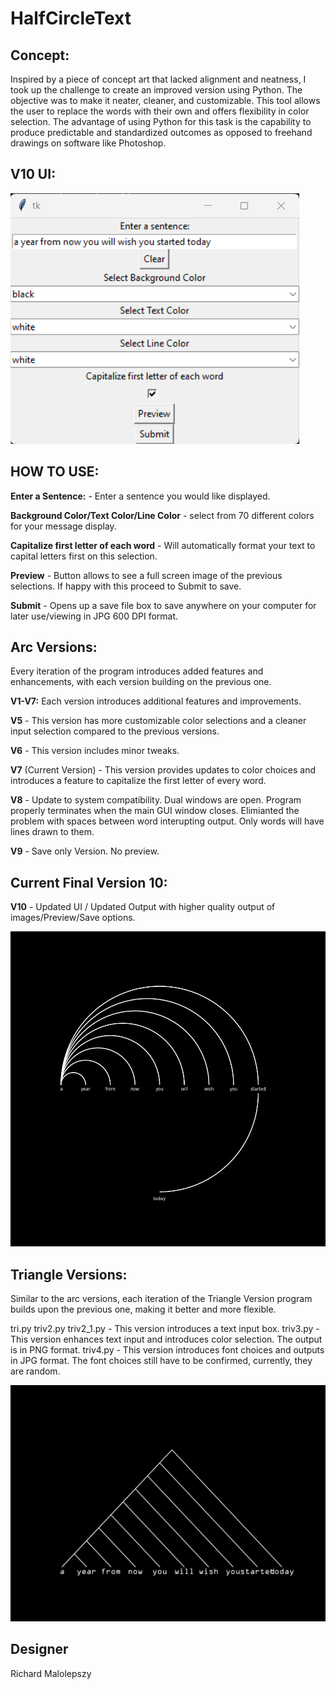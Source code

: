 # HalfCircleText

## Concept:

Inspired by a piece of concept art that lacked alignment and neatness, I took up the challenge to create an improved version using Python. The objective was to make it neater, cleaner, and customizable. This tool allows the user to replace the words with their own and offers flexibility in color selection. The advantage of using Python for this task is the capability to produce predictable and standardized outcomes as opposed to freehand drawings on software like Photoshop.

## V10 UI:
![UI v10](UI.png)

## HOW TO USE: ##

**Enter a Sentence:** - Enter a sentence you would like displayed.

**Background Color/Text Color/Line Color** - select from 70 different colors for your message display.

**Capitalize first letter of each word** - Will automatically format your text to capital letters first on this selection.

**Preview** - Button allows to see a full screen image of the previous selections. If happy with this proceed to Submit to save.

**Submit** - Opens up a save file box to save anywhere on your computer for later use/viewing in JPG 600 DPI format. 

## Arc Versions:

Every iteration of the program introduces added features and enhancements, with each version building on the previous one.

**V1-V7:** Each version introduces additional features and improvements.

**V5** - This version has more customizable color selections and a cleaner input selection compared to the previous versions.

**V6** - This version includes minor tweaks.

**V7** (Current Version) - This version provides updates to color choices and introduces a feature to capitalize the first letter of every word.

**V8** - Update to system compatibility. Dual windows are open. Program properly terminates when the main GUI window closes. Elimianted the problem with spaces between word interupting output. Only words will have lines drawn to them.

**V9** - Save only Version. No preview.

## Current Final Version 10:

**V10** - Updated UI / Updated Output with higher quality output of images/Preview/Save options.


![Version 10 - Current final working version](output.jpg)

## Triangle Versions:

Similar to the arc versions, each iteration of the Triangle Version program builds upon the previous one, making it better and more flexible.

tri.py
triv2.py
triv2_1.py - This version introduces a text input box.
triv3.py - This version enhances text input and introduces color selection. The output is in PNG format.
triv4.py - This version introduces font choices and outputs in JPG format. The font choices still have to be confirmed, currently, they are random.

![Triangle Version 4](trioutputv4.jpg)

## Designer
Richard Malolepszy